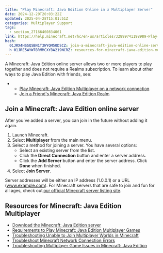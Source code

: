 ```yaml
---
title: "Play Minecraft: Java Edition Online in a Multiplayer Server"
date: 2024-12-20T20:03:22Z
updated: 2025-04-28T15:01:51Z
categories: Multiplayer Support
tags:
  - section_27166460834061
link: https://help.minecraft.net/hc/en-us/articles/32899741198989-Play-Minecraft-Java-Edition-Online-in-a-Multiplayer-Server
hash:
  01JRX4HSSQSBN1T3WYQM50DSCZ: join-a-minecraft-java-edition-online-server
  h_01JRE5WYW7BRMMCXYBA219NCRZ: resources-for-minecraft-java-edition-multiplayer
---
```


A Minecraft: Java Edition online server allows two or more players to play together and does not require a Realms subscription. To learn about other ways to play Java Edition with friends, see:

- - [Play Minecraft: Java Edition Multiplayer on a network connection](./Play-Minecraft-Java-Edition-Multiplayer-on-a-network-connection.md)
  - [Join a Friend's Minecraft: Java Edition Realm](../Create-or-Join-Realms/Join-a-Friend-s-Minecraft-Java-Edition-Realm.md)

## Join a Minecraft: Java Edition online server

After you've added a server, you can join in the future without adding it again.

1.  Launch Minecraft.
2.  Select **Multiplayer** from the main menu.
3.  Select a method for joining a server. You have several options:
    - Select an existing server from the list.
    - Click the **Direct Connection** button and enter a server address.
    - Click the **Add Server** button and enter the server address. Click **Done** when finished.
4.  Select **Join Server**.

Server addresses will be either an IP address (1.0.0.1) or a URL (www.example.com). For Minecraft servers that are safe to join and fun for all ages, check out [our official Minecraft server listing site](https://findmcserver.com/).

## Resources for Minecraft: Java Edition Multiplayer

- [Download the Minecraft: Java Edition server](https://www.minecraft.net/en-us/download/server)
- [Requirements to Play Minecraft: Java Edition Multiplayer Games](./Requirements-to-Play-Minecraft-Multiplayer-Games.md)
- [Troubleshooting Unable to Join Multiplayer Worlds in Minecraft](./Troubleshoot-Unable-to-Join-Multiplayer-Games-in-Minecraft.md)
- [Troubleshoot Minecraft Network Connection Errors](../Performance-Troubleshooting/Troubleshoot-Minecraft-Network-Connection-Errors.md)
- [Troubleshooting Multiplayer Game Issues in Minecraft: Java Edition](./Troubleshoot-Multiplayer-Game-Issues-in-Minecraft-Java-Edition.md)
